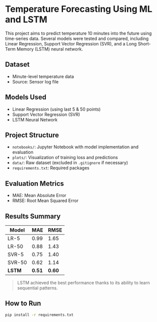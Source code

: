 # Temperature Forecasting Using ML and LSTM

This project aims to predict temperature 10 minutes into the future using time-series data. Several models were tested and compared, including Linear Regression, Support Vector Regression (SVR), and a Long Short-Term Memory (LSTM) neural network.

## Dataset
- Minute-level temperature data
- Source: Sensor log file

## Models Used
- Linear Regression (using last 5 & 50 points)
- Support Vector Regression (SVR)
- LSTM Neural Network

## Project Structure
- `notebooks/`: Jupyter Notebook with model implementation and evaluation
- `plots/`: Visualization of training loss and predictions
- `data/`: Raw dataset (excluded in `.gitignore` if necessary)
- `requirements.txt`: Required packages

## Evaluation Metrics
- MAE: Mean Absolute Error
- RMSE: Root Mean Squared Error

## Results Summary
| Model    | MAE    | RMSE   |
|----------|--------|--------|
| LR-5     | 0.99   | 1.65   |
| LR-50    | 0.88   | 1.43   |
| SVR-5    | 0.75   | 1.40   |
| SVR-50   | 0.62   | 1.14   |
| **LSTM** | **0.51** | **0.60** |

> LSTM achieved the best performance thanks to its ability to learn sequential patterns.

## How to Run
```bash
pip install -r requirements.txt
